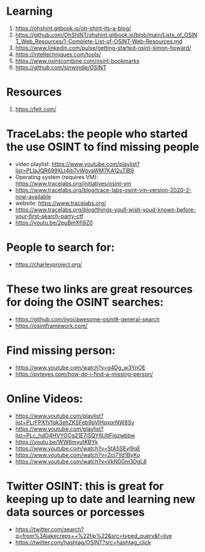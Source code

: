 # Learning
1. https://ohshint.gitbook.io/oh-shint-its-a-blog/
2. https://github.com/OhShINT/ohshint.gitbook.io/blob/main/Lists_of_OSINT_Web_Resources/1-Complete-List-of-OSINT-Web-Resources.md
3. https://www.linkedin.com/pulse/getting-started-osint-simon-howard/
4. https://inteltechniques.com/tools/
5. https://www.osintcombine.com/osint-bookmarks
6. https://github.com/sinwindie/OSINT





# Resources
1. https://felt.com/



# TraceLabs: the people who started the use OSINT to find missing people
- video playlist: https://www.youtube.com/playlist?list=PLlaJQR699XLt4ib7yWgvaWM7KA12uTlB9
- Operating system (requires VM): https://www.tracelabs.org/initiatives/osint-vm
- https://www.tracelabs.org/blog/trace-labs-osint-vm-version-2020-2-now-available
- website: https://www.tracelabs.org/
- https://www.tracelabs.org/blog/things-youll-wish-youd-known-before-your-first-search-party-ctf
- https://youtu.be/2puBmXfi9Z0

# People to search for: 
- https://charleyproject.org/

# These two links are great resources for doing the OSINT searches:
- https://github.com/jivoi/awesome-osint#-general-search
- https://osintframework.com/ 

# Find missing person:
- https://www.youtube.com/watch?v=g4Dg_w3YnOE
- https://pvteyes.com/how-do-i-find-a-missing-person/

# Online Videos: 
- https://www.youtube.com/playlist?list=PLrFPX1Vfqk3ehZKSFeb9pVIHqxqrNW8Sy
- https://www.youtube.com/playlist?list=PLc_hdO4HVYGCg21E7lSQY6UltFigzwbbw
- https://youtu.be/WW6myutKBYk
- https://www.youtube.com/watch?v=StA5SEyl9qE
- https://www.youtube.com/watch?v=Zcj7Yd1ByKo
- https://www.youtube.com/watch?v=VkN0Gm3DgL8

# Twitter OSINT: this is great for keeping up to date and learning new data sources or porcesses
- https://twitter.com/search?q=from%3Ajakecreps++%22tip%22&src=typed_query&f=live
- https://twitter.com/hashtag/OSINT?src=hashtag_click
